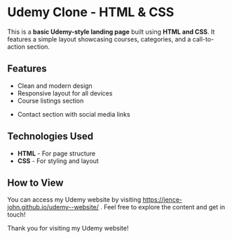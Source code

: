 #  Udemy Clone - HTML & CSS  

This is a **basic Udemy-style landing page** built using **HTML and CSS**. It features a simple layout showcasing courses, categories, and a call-to-action section.  

## Features  
-  Clean and modern design  
-  Responsive layout for all devices  
-  Course listings section  
* Contact section with social media links  

##  Technologies Used  
* **HTML** - For page structure  
* **CSS** - For styling and layout

## How to View

   You can access my Udemy website by visiting https://jence-john.github.io/udemy--website/ . Feel free to explore the content and get in touch!




Thank you for visiting my Udemy website!
